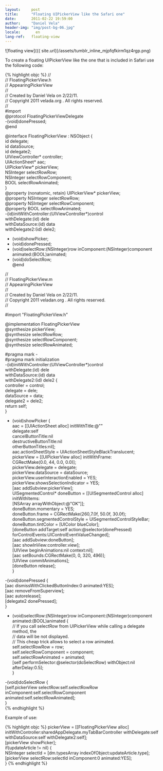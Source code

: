 ```yaml
---
layout:     post
title:      "Floating UIPickerView like the Safari one"
date:       2011-02-22 19:59:00
author:     "Daniel Vela"
header-img: "img/post-bg-06.jpg"
locale:       en
lang-ref:   floating-view
---
```


![floating view]({{ site.url}}/assets/tumblr_inline_mjpfqfkirm1qz4rgp.png)

To create a floating UIPickerView like the one that is included in Safari use the following code:

{% highlight objc %}
//  
// FloatingPickerView.h  
// AppearingPickerView  
//  
// Created by Daniel Vela on 2/22/11.  
// Copyright 2011 velada.org . All rights reserved.  
//  
#import   
@protocol FloatingPickerViewDelegate  
-(void)donePressed;  
@end  

@interface FloatingPickerView : NSObject {  
    id delegate;  
    id dataSource;  
    id delegate2;  
    UIViewController* controller;  
    UIActionSheet* aac;  
    UIPickerView* pickerView;  
    NSInteger selectRowRow;  
    NSInteger selectRowComponent;  
    BOOL selectRowAnimated;  
}  
@property (nonatomic, retain) UIPickerView* pickerView;  
@property NSInteger selectRowRow;  
@property NSInteger selectRowComponent;  
@property BOOL selectRowAnimated;  
-(id)initWithController:(UIViewController*)control  
                     withDelegate:(id) dele  
                 withDataSource:(id) data  
                  withDelegate2:(id) dele2;  
- (void)showPicker;  
- (void)donePressed;  
- (void)selectRow:(NSInteger)row 
            inComponent:(NSInteger)component 
               animated:(BOOL)animated;  
- (void)doSelectRow;  
@end  

//  
// FloatingPickerView.m  
// AppearingPickerView  
//  
// Created by Daniel Vela on 2/22/11.  
// Copyright 2011 veladan.org . All rights reserved.  
//  

#import "FloatingPickerView.h"  

@implementation FloatingPickerView  
@synthesize pickerView;  
@synthesize selectRowRow;  
@synthesize selectRowComponent;  
@synthesize selectRowAnimated;  

#pragma mark -  
#pragma mark initialization  
-(id)initWithController:(UIViewController*)control  
           withDelegate:(id) dele  
                 withDataSource:(id) data  
                  withDelegate2:(id) dele2 {  
    controller = control;  
    delegate = dele;  
    dataSource = data;  
    delegate2 = dele2;  
    return self;  
}  

- (void)showPicker {  
    aac = [[UIActionSheet alloc] initWithTitle:@""  
                                                                        delegate:self  
                                                     cancelButtonTitle:nil  
                                          destructiveButtonTitle:nil  
                                                     otherButtonTitles:nil];  
    aac.actionSheetStyle = UIActionSheetStyleBlackTranslucent;  
    pickerView = [[UIPickerView alloc] initWithFrame:  
                                                                    CGRectMake(0.0, 44, 0.0, 0.0)];  
    pickerView.delegate = delegate;  
    pickerView.dataSource = dataSource;  
    pickerView.userInteractionEnabled = YES;  
    pickerView.showsSelectionIndicator = YES;  
    [aac addSubview:pickerView];   
    UISegmentedControl* doneButton = [[UISegmentedControl alloc] initWithItems:  
                                                                                    [NSArray arrayWithObject:@"OK"]];  
  doneButton.momentary = YES;  
    doneButton.frame = CGRectMake(260,7.0f, 50.0f, 30.0f);  
    doneButton.segmentedControlStyle = UISegmentedControlStyleBar;  
    doneButton.tintColor = [UIColor blueColor];  
    [doneButton addTarget:self action:@selector(donePressed) forControlEvents:UIControlEventValueChanged];  
    [aac addSubview:doneButton];  
    [aac showInView:controller.view];  
    [UIView beginAnimations:nil context:nil];  
    [aac setBounds:CGRectMake(0, 0, 320, 496)];  
    [UIView commitAnimations];  
    [doneButton release];  
} 

-(void)donePressed {  
    [aac dismissWithClickedButtonIndex:0 animated:YES];  
    [aac removeFromSuperview];  
    [aac autorelease];  
    [delegate2 donePressed];  
} 

- (void)selectRow:(NSInteger)row 
          inComponent:(NSInteger)component 
                 animated:(BOOL)animated {  
    // If you call selectRow from UIPickerView while calling a delegate method, the   
    // data will be not displayed.  
    // This cheap trick allows to select a row animated.  
    self.selectRowRow = row;  
    self.selectRowComponent = component;  
    self.selectRowAnimated = animated;  
    [self performSelector:@selector(doSelectRow) withObject:nil afterDelay:0.5];   
}

-(void)doSelectRow {  
    [self.pickerView selectRow:self.selectRowRow   
    inComponent:self.selectRowComponent   
    animated:self.selectRowAnimated];  
}  
{% endhighlight %}

Example of use:

{% highlight objc %}
pickerView = [[FloatingPickerView alloc] 
                            initWithController:sharedAppDelegate.myTabBarController 
                                  withDelegate:self 
                                    withDataSource:self
                                     withDelegate2:self];  
[pickerView showPicker];  
if(updateArticle != nil) {  
    NSInteger selectId = [dm.typesArray indexOfObject:updateArticle.type];  
    [pickerView selectRow:selectId inComponent:0 animated:YES];  
}
{% endhighlight %}